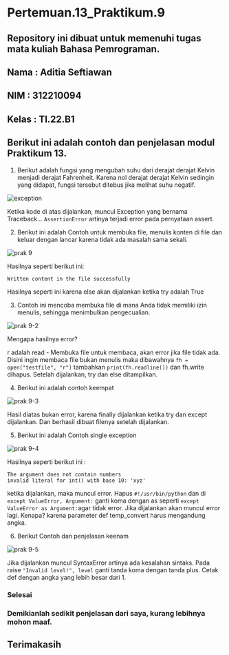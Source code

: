 # Pertemuan.13_Praktikum.9

## Repository ini dibuat untuk memenuhi tugas mata kuliah Bahasa Pemrograman.

## Nama   : Aditia Seftiawan

## NIM    : 312210094

## Kelas  : TI.22.B1

## Berikut ini adalah contoh dan penjelasan modul Praktikum 13.


1. Berikut adalah fungsi yang mengubah suhu dari derajat derajat Kelvin menjadi derajat Fahrenheit. Karena nol derajat derajat Kelvin sedingin yang didapat, fungsi tersebut ditebus jika melihat suhu negatif.

![exception](https://user-images.githubusercontent.com/115516473/208232159-2b286b13-53a9-4d40-b83e-efa40f909c42.png)

Ketika kode di atas dijalankan, muncul Exception yang bernama Traceback... `AssertionError` artinya terjadi error pada pernyataan assert.

2. Berikut ini adalah Contoh untuk membuka file, menulis konten di file dan keluar dengan lancar karena tidak ada masalah sama sekali.

![prak 9](https://user-images.githubusercontent.com/115516473/208232774-4146e137-d051-47c8-8432-8e1f8936e12a.png)

Hasilnya seperti berikut ini:

```
Written content in the file successfully
```

Hasilnya seperti ini karena else akan dijalankan ketika try adalah True

3. Contoh ini mencoba membuka file di mana Anda tidak memiliki izin menulis, sehingga menimbulkan pengecualian.

![prak 9-2](https://user-images.githubusercontent.com/115516473/208233322-41ef7a58-a485-4632-99a5-29a10950fae6.png)

Mengapa hasilnya error? 

r adalah read - Membuka file untuk membaca, akan error jika file tidak ada. Disini ingin membaca file bukan menulis maka dibawahnya ```fh = open("testfile", "r")``` tambahkan ```print(fh.readline())``` dan fh.write dihapus. Setelah dijalankan, try dan else ditampilkan.

4. Berikut ini adalah contoh keempat 

![prak 9-3](https://user-images.githubusercontent.com/115516473/208242848-5e8f3f5d-5a07-4bb7-81c2-c211f3c23da0.png)

Hasil diatas bukan error, karena finally dijalankan ketika try dan except dijalankan. Dan berhasil dibuat filenya setelah dijalankan.

5. Berikut ini adalah Contoh single exception

![prak 9-4](https://user-images.githubusercontent.com/115516473/208243105-f48bd09a-f68c-4cda-ad11-64b3b7b4950b.png)

Hasilnya seperti berikut ini : 

```
The argument does not contain numbers 
invalid literal for int() with base 10: 'xyz'
```

ketika dijalankan, maka muncul error. Hapus ```#!/usr/bin/python``` dan di ```except ValueError, Argument:``` ganti koma dengan as seperti ```except ValueError as Argument:```agar tidak error. Jika dijalankan akan muncul error lagi. Kenapa? karena parameter def temp_convert harus mengandung angka.

6. Berikut Contoh dan penjelasan keenam

![prak 9-5](https://user-images.githubusercontent.com/115516473/208243725-a8418191-cedb-436b-8719-2c4d27a95c3a.png)

Jika dijalankan muncul SyntaxError artinya ada kesalahan sintaks. Pada raise ```"Invalid level!", level``` ganti tanda koma dengan tanda plus. Cetak def dengan angka yang lebih besar dari 1.

### Selesai

### Demikianlah sedikit penjelasan dari saya, kurang lebihnya mohon maaf.

## Terimakasih








